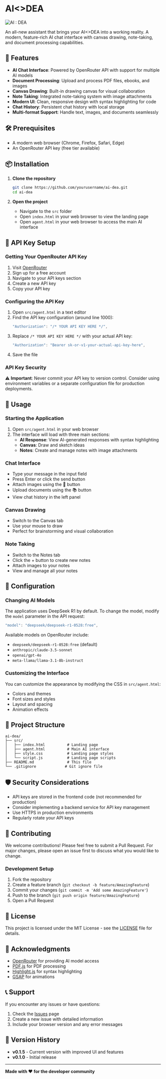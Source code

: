 # AI<>DEA

![AI : DEA](https://github.com/user-attachments/assets/46a2f15e-c698-4ab8-b6fa-e830dbe7bfb9)


An all-new assistant that brings your AI<>DEA into a working reality. A modern, feature-rich AI chat interface with canvas drawing, note-taking, and document processing capabilities.

## 🚀 Features

- **AI Chat Interface**: Powered by OpenRouter API with support for multiple AI models
- **Document Processing**: Upload and process PDF files, ebooks, and images
- **Canvas Drawing**: Built-in drawing canvas for visual collaboration
- **Note Taking**: Integrated note-taking system with image attachments
- **Modern UI**: Clean, responsive design with syntax highlighting for code
- **Chat History**: Persistent chat history with local storage
- **Multi-format Support**: Handle text, images, and documents seamlessly

## 🛠️ Prerequisites

- A modern web browser (Chrome, Firefox, Safari, Edge)
- An OpenRouter API key (free tier available)

## 📦 Installation

1. **Clone the repository**
   ```bash
   git clone https://github.com/yourusername/ai-dea.git
   cd ai-dea
   ```

2. **Open the project**
   - Navigate to the `src` folder
   - Open `index.html` in your web browser to view the landing page
   - Open `agent.html` in your web browser to access the main AI interface

## 🔑 API Key Setup

### Getting Your OpenRouter API Key

1. Visit [OpenRouter](https://openrouter.ai/)
2. Sign up for a free account
3. Navigate to your API keys section
4. Create a new API key
5. Copy your API key

### Configuring the API Key

1. Open `src/agent.html` in a text editor
2. Find the API key configuration (around line 1000):
   ```javascript
   "Authorization": "/* YOUR API KEY HERE */",
   ```
3. Replace `/* YOUR API KEY HERE */` with your actual API key:
   ```javascript
   "Authorization": "Bearer sk-or-v1-your-actual-api-key-here",
   ```
4. Save the file

### API Key Security

⚠️ **Important**: Never commit your API key to version control. Consider using environment variables or a separate configuration file for production deployments.

## 🎯 Usage

### Starting the Application

1. Open `src/agent.html` in your web browser
2. The interface will load with three main sections:
   - **AI Response**: View AI-generated responses with syntax highlighting
   - **Canvas**: Draw and sketch ideas
   - **Notes**: Create and manage notes with image attachments

### Chat Interface

- Type your message in the input field
- Press Enter or click the send button
- Attach images using the 📎 button
- Upload documents using the 📚 button
- View chat history in the left panel

### Canvas Drawing

- Switch to the Canvas tab
- Use your mouse to draw
- Perfect for brainstorming and visual collaboration

### Note Taking

- Switch to the Notes tab
- Click the + button to create new notes
- Attach images to your notes
- View and manage all your notes

## 🔧 Configuration

### Changing AI Models

The application uses DeepSeek R1 by default. To change the model, modify the `model` parameter in the API request:

```javascript
"model": "deepseek/deepseek-r1-0528:free",
```

Available models on OpenRouter include:
- `deepseek/deepseek-r1-0528:free` (default)
- `anthropic/claude-3.5-sonnet`
- `openai/gpt-4o`
- `meta-llama/llama-3.1-8b-instruct`

### Customizing the Interface

You can customize the appearance by modifying the CSS in `src/agent.html`:
- Colors and themes
- Font sizes and styles
- Layout and spacing
- Animation effects

## 📁 Project Structure

```
ai-dea/
├── src/
│   ├── index.html          # Landing page
│   ├── agent.html          # Main AI interface
│   ├── style.css           # Landing page styles
│   └── script.js           # Landing page scripts
├── README.md               # This file
└── .gitignore             # Git ignore file
```

## 🛡️ Security Considerations

- API keys are stored in the frontend code (not recommended for production)
- Consider implementing a backend service for API key management
- Use HTTPS in production environments
- Regularly rotate your API keys

## 🤝 Contributing

We welcome contributions! Please feel free to submit a Pull Request. For major changes, please open an issue first to discuss what you would like to change.

### Development Setup

1. Fork the repository
2. Create a feature branch (`git checkout -b feature/AmazingFeature`)
3. Commit your changes (`git commit -m 'Add some AmazingFeature'`)
4. Push to the branch (`git push origin feature/AmazingFeature`)
5. Open a Pull Request

## 📄 License

This project is licensed under the MIT License - see the [LICENSE](LICENSE) file for details.

## 🙏 Acknowledgments

- [OpenRouter](https://openrouter.ai/) for providing AI model access
- [PDF.js](https://mozilla.github.io/pdf.js/) for PDF processing
- [Highlight.js](https://highlightjs.org/) for syntax highlighting
- [GSAP](https://greensock.com/gsap/) for animations

## 📞 Support

If you encounter any issues or have questions:

1. Check the [Issues](https://github.com/yourusername/ai-dea/issues) page
2. Create a new issue with detailed information
3. Include your browser version and any error messages

## 🔄 Version History

- **v0.1.5** - Current version with improved UI and features
- **v0.1.0** - Initial release

---

**Made with ❤️ for the developer community**
